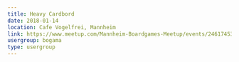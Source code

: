 ```yaml
---
title: Heavy Cardbord
date: 2018-01-14
location: Cafe Vogelfrei, Mannheim
link: https://www.meetup.com/Mannheim-Boardgames-Meetup/events/246174539/
usergroup: bogama
type: usergroup
---
```

